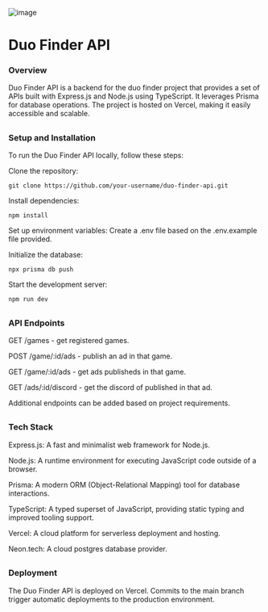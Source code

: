 ![image](https://github.com/luis-lbs/api-duofinder/assets/53980283/56386595-c011-435e-a0b8-b7c071f7eed0)

# Duo Finder API
### Overview
Duo Finder API is a backend for the duo finder project that provides a set of APIs built with Express.js and Node.js using TypeScript. It leverages Prisma for database operations. The project is hosted on Vercel, making it easily accessible and scalable.
##

### Setup and Installation
To run the Duo Finder API locally, follow these steps:

Clone the repository:
```text
git clone https://github.com/your-username/duo-finder-api.git
```
Install dependencies: 
```text
npm install
```
Set up environment variables: Create a .env file based on the .env.example file provided.

Initialize the database: 

```text
npx prisma db push
```
Start the development server: 

```text
npm run dev
```
##

### API Endpoints

GET /games - get registered games.

POST /game/:id/ads - publish an ad in that game.

GET /game/:id/ads - get ads publisheds in that game.

GET /ads/:id/discord - get the discord of published in that ad.

Additional endpoints can be added based on project requirements.

##

### Tech Stack

Express.js: A fast and minimalist web framework for Node.js.

Node.js: A runtime environment for executing JavaScript code outside of a browser.

Prisma: A modern ORM (Object-Relational Mapping) tool for database interactions.

TypeScript: A typed superset of JavaScript, providing static typing and improved tooling support.

Vercel: A cloud platform for serverless deployment and hosting.

Neon.tech: A cloud postgres database provider.

##

### Deployment

The Duo Finder API is deployed on Vercel. Commits to the main branch trigger automatic deployments to the production environment.
